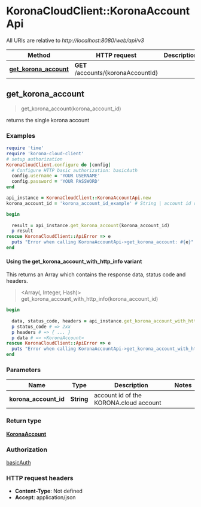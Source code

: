 # KoronaCloudClient::KoronaAccountApi

All URIs are relative to *http://localhost:8080/web/api/v3*

| Method | HTTP request | Description |
| ------ | ------------ | ----------- |
| [**get_korona_account**](KoronaAccountApi.md#get_korona_account) | **GET** /accounts/{koronaAccountId} |  |


## get_korona_account

> <KoronaAccount> get_korona_account(korona_account_id)



returns the single korona account

### Examples

```ruby
require 'time'
require 'korona-cloud-client'
# setup authorization
KoronaCloudClient.configure do |config|
  # Configure HTTP basic authorization: basicAuth
  config.username = 'YOUR USERNAME'
  config.password = 'YOUR PASSWORD'
end

api_instance = KoronaCloudClient::KoronaAccountApi.new
korona_account_id = 'korona_account_id_example' # String | account id of the KORONA.cloud account

begin
  
  result = api_instance.get_korona_account(korona_account_id)
  p result
rescue KoronaCloudClient::ApiError => e
  puts "Error when calling KoronaAccountApi->get_korona_account: #{e}"
end
```

#### Using the get_korona_account_with_http_info variant

This returns an Array which contains the response data, status code and headers.

> <Array(<KoronaAccount>, Integer, Hash)> get_korona_account_with_http_info(korona_account_id)

```ruby
begin
  
  data, status_code, headers = api_instance.get_korona_account_with_http_info(korona_account_id)
  p status_code # => 2xx
  p headers # => { ... }
  p data # => <KoronaAccount>
rescue KoronaCloudClient::ApiError => e
  puts "Error when calling KoronaAccountApi->get_korona_account_with_http_info: #{e}"
end
```

### Parameters

| Name | Type | Description | Notes |
| ---- | ---- | ----------- | ----- |
| **korona_account_id** | **String** | account id of the KORONA.cloud account |  |

### Return type

[**KoronaAccount**](KoronaAccount.md)

### Authorization

[basicAuth](../README.md#basicAuth)

### HTTP request headers

- **Content-Type**: Not defined
- **Accept**: application/json

